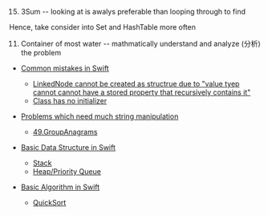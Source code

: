 15. 3Sum -- looking at is awalys preferable than looping through to find

Hence, take consider into Set and HashTable more often

11. Container of most water -- mathmatically understand and analyze (分析) the problem
- [Common mistakes in Swift](mistakes.md)
  * [LinkedNode cannot be created as structrue due to "value tyep cannot cannot have a stored property that recursively contains it"](mistake/valueTypeCannotHaveTypeContainit.md)
  * [Class has no initializer](mistake/classHasNoInitializer.md)
- [Problems which need much string manipulation](string/)
  * [49.GroupAnagrams](string/49.GroupAnagrams.md)
- [Basic Data Structure in Swift](DataStructure/)
  * [Stack](DataStructure/Stack.md)
  * [Heap/Priority Queue](DataStructure/Heap.md)
  
- [Basic Algorithm in Swift](algorithm/)
  * [QuickSort](algorithm/quickSort.md)
  
